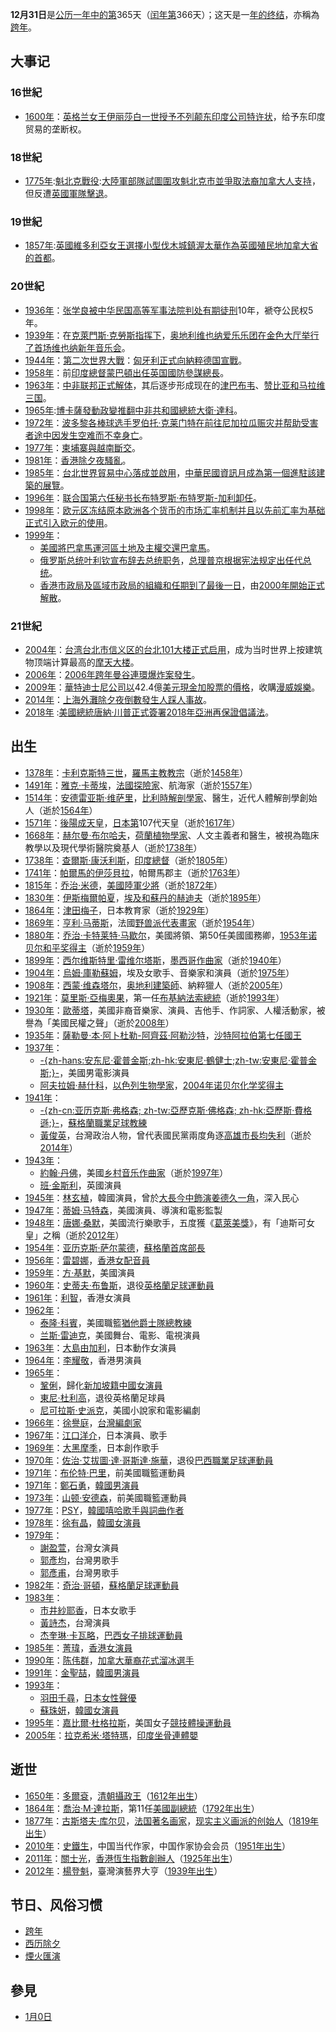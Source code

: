 **12月31日**是[公历一年中的第](../Page/公历.md "wikilink")365天（[闰年第](../Page/闰年.md "wikilink")366天）；这天是一[年的终结](../Page/年.md "wikilink")，亦稱為[跨年](../Page/跨年.md "wikilink")。

## 大事记

### 16世紀

  - [1600年](../Page/1600年.md "wikilink")：[英格兰女王](../Page/英格兰.md "wikilink")[伊丽莎白一世授予](../Page/伊丽莎白一世.md "wikilink")[不列颠东印度公司特许状](../Page/不列颠东印度公司.md "wikilink")，给予东印度贸易的垄断权。

### 18世紀

  - [1775年](../Page/1775年.md "wikilink"):[魁北克戰役](../Page/魁北克戰役\(1775年\).md "wikilink"):[大陸軍部隊試圖圍攻](../Page/大陸軍.md "wikilink")[魁北克市並爭取](../Page/魁北克市.md "wikilink")[法裔加拿大人支持](../Page/法裔加拿大人.md "wikilink")，但反遭[英國軍隊擊退](../Page/英國軍隊.md "wikilink")。

### 19世紀

  - [1857年](../Page/1857年.md "wikilink"):[英國](../Page/英國.md "wikilink")[維多利亞女王選擇小型伐木城鎮](../Page/維多利亞女王.md "wikilink")[渥太華作為](../Page/渥太華.md "wikilink")[英國殖民地](../Page/英國殖民地.md "wikilink")[加拿大省的首都](../Page/加拿大省.md "wikilink")。

### 20世紀

  - [1936年](../Page/1936年.md "wikilink")：[张学良被中华民国高等军事法院判处有期徒刑](../Page/张学良.md "wikilink")10年，褫夺公民权5年。
  - [1939年](../Page/1939年.md "wikilink")：在[克萊門斯·克勞斯指挥下](../Page/克萊門斯·克勞斯.md "wikilink")，[奥地利](../Page/奥地利.md "wikilink")[维也纳爱乐乐团在金色大厅举行了首场](../Page/维也纳爱乐乐团.md "wikilink")[维也纳新年音乐会](../Page/维也纳新年音乐会.md "wikilink")。
  - [1944年](../Page/1944年.md "wikilink")：[第二次世界大戰](../Page/第二次世界大战.md "wikilink")：[匈牙利正式向](../Page/匈牙利.md "wikilink")[納粹德国宣戰](../Page/納粹德国.md "wikilink")。
  - [1958年](../Page/1958年.md "wikilink")：前[印度總督](../Page/印度總督.md "wikilink")[蒙巴頓出任](../Page/蒙巴頓.md "wikilink")[英国國防參謀總長](../Page/英国.md "wikilink")。
  - [1963年](../Page/1963年.md "wikilink")：[中非联邦正式解体](../Page/中非联邦.md "wikilink")，其后逐步形成现在的[津巴布韦](../Page/津巴布韦.md "wikilink")、[赞比亚和](../Page/赞比亚.md "wikilink")[马拉维三国](../Page/马拉维.md "wikilink")。
  - [1965年](../Page/1965年.md "wikilink"):[博卡薩發動政變推翻](../Page/博卡薩.md "wikilink")[中非共和國總統](../Page/中非共和國總統.md "wikilink")[大衛·達科](../Page/大衛·達科.md "wikilink")。
  - [1972年](../Page/1972年.md "wikilink")：[波多黎各](../Page/波多黎各.md "wikilink")[棒球选手](../Page/棒球.md "wikilink")[罗伯托·克莱门特在前往](../Page/罗伯托·克莱门特.md "wikilink")[尼加拉瓜赈灾并帮助受害者途中因发生空难而不幸身亡](../Page/尼加拉瓜.md "wikilink")。
  - [1977年](../Page/1977年.md "wikilink")：[柬埔寨與](../Page/柬埔寨.md "wikilink")[越南斷交](../Page/越南.md "wikilink")。
  - [1981年](../Page/1981年.md "wikilink")：[香港](../Page/香港.md "wikilink")[除夕夜騷亂](../Page/跨年.md "wikilink")。
  - [1985年](../Page/1985年.md "wikilink")：[台北世界貿易中心落成並啟用](../Page/台北世界貿易中心.md "wikilink")，[中華民國資訊月成為第一個進駐該建築的展覽](../Page/資訊月.md "wikilink")。
  - [1996年](../Page/1996年.md "wikilink")：[联合国第六任秘书长](../Page/联合国.md "wikilink")[布特罗斯·布特罗斯-加利卸任](../Page/布特罗斯·布特罗斯-加利.md "wikilink")。
  - [1998年](../Page/1998年.md "wikilink")：[欧元区冻结原本欧洲各个货币的市场汇率机制并且以先前汇率为基础正式引入](../Page/欧元区.md "wikilink")[欧元的使用](../Page/欧元.md "wikilink")。
  - [1999年](../Page/1999年.md "wikilink")：
      - [美國將](../Page/美國.md "wikilink")[巴拿馬運河區土地及主權交還](../Page/巴拿马运河.md "wikilink")[巴拿馬](../Page/巴拿马.md "wikilink")。
      - [俄罗斯](../Page/俄罗斯.md "wikilink")[总统](../Page/俄罗斯总统.md "wikilink")[叶利钦宣布辞去总统职务](../Page/鲍里斯·尼古拉耶维奇·叶利钦.md "wikilink")，[总理](../Page/俄罗斯总理.md "wikilink")[普京根据](../Page/弗拉基米尔·弗拉基米罗维奇·普京.md "wikilink")[宪法规定出任代总统](../Page/宪法.md "wikilink")。
      - [香港](../Page/香港.md "wikilink")[市政局及](../Page/市政局_\(香港\).md "wikilink")[區域市政局的組織和任期到了最後一日](../Page/區域市政局.md "wikilink")，由[2000年開始正式解散](../Page/2000年.md "wikilink")。

### 21世紀

  - [2004年](../Page/2004年.md "wikilink")：[台湾](../Page/台湾.md "wikilink")[台北市](../Page/台北市.md "wikilink")[信义区的](../Page/信义区_\(臺北市\).md "wikilink")[台北101大楼正式启用](../Page/台北101.md "wikilink")，成为当时世界上按建筑物顶端计算最高的[摩天大楼](../Page/摩天大楼.md "wikilink")。
  - [2006年](../Page/2006年.md "wikilink")：[2006年跨年曼谷連環爆炸案發生](../Page/2006年跨年曼谷連環爆炸案.md "wikilink")。
  - [2009年](../Page/2009年.md "wikilink")：[華特迪士尼公司以](../Page/華特迪士尼公司.md "wikilink")42.4億[美元](../Page/美元.md "wikilink")[現金加](../Page/現金.md "wikilink")[股票的](../Page/股票.md "wikilink")[價格](../Page/價格.md "wikilink")，收購[漫威娛樂](../Page/漫威娛樂.md "wikilink")。
  - [2014年](../Page/2014年.md "wikilink")：[上海](../Page/上海.md "wikilink")[外灘除夕夜倒數發生](../Page/上海外灘.md "wikilink")[人踩人事故](../Page/2014年上海外灘踩踏事故.md "wikilink")。
  - [2018年](../Page/2018年.md "wikilink")
    :[美國總統](../Page/美國總統.md "wikilink")[唐納·川普正式簽署](../Page/唐納·川普.md "wikilink")[2018年亞洲再保證倡議法](../Page/2018年亞洲再保證倡議法.md "wikilink")。

## 出生

  - [1378年](../Page/1378年.md "wikilink")：[卡利克斯特三世](../Page/卡利克斯特三世.md "wikilink")，[羅馬主教教宗](../Page/羅馬主教.md "wikilink")（逝於[1458年](../Page/1458年.md "wikilink")）
  - [1491年](../Page/1491年.md "wikilink")：[雅克·卡蒂埃](../Page/雅克·卡蒂埃.md "wikilink")，[法國探險家](../Page/法國.md "wikilink")、航海家（逝於[1557年](../Page/1557年.md "wikilink")）
  - [1514年](../Page/1514年.md "wikilink")：[安德雷亚斯·维萨里](../Page/安德雷亚斯·维萨里.md "wikilink")，[比利時解剖學家](../Page/比利時.md "wikilink")、醫生，近代人體解剖學創始人（逝於[1564年](../Page/1564年.md "wikilink")）
  - [1571年](../Page/1571年.md "wikilink")：[後陽成天皇](../Page/後陽成天皇.md "wikilink")，[日本第](../Page/日本.md "wikilink")107代天皇（逝於[1617年](../Page/1617年.md "wikilink")）
  - [1668年](../Page/1668年.md "wikilink")：[赫尔曼·布尔哈夫](../Page/赫尔曼·布尔哈夫.md "wikilink")，[荷蘭植物學家](../Page/荷蘭.md "wikilink")、人文主義者和醫生，被視為臨床教學以及現代學術醫院奠基人（逝於[1738年](../Page/1738年.md "wikilink")）
  - [1738年](../Page/1738年.md "wikilink")：[查爾斯·康沃利斯](../Page/第一代康沃利斯侯爵查爾斯·康沃利斯.md "wikilink")，[印度總督](../Page/印度總督.md "wikilink")（逝於[1805年](../Page/1805年.md "wikilink")）
  - [1741年](../Page/1741年.md "wikilink")：[帕爾馬的伊莎貝拉](../Page/伊莎貝拉_\(帕爾馬郡主\).md "wikilink")，帕爾馬郡主（逝於[1763年](../Page/1763年.md "wikilink")）
  - [1815年](../Page/1815年.md "wikilink")：[乔治·米德](../Page/乔治·米德.md "wikilink")，[美國陸軍少將](../Page/美國.md "wikilink")（逝於[1872年](../Page/1872年.md "wikilink")）
  - [1830年](../Page/1830年.md "wikilink")：[伊斯梅爾帕夏](../Page/伊斯梅爾帕夏.md "wikilink")，[埃及和](../Page/埃及.md "wikilink")[蘇丹的](../Page/蘇丹.md "wikilink")[赫迪夫](../Page/赫迪夫.md "wikilink")（逝於[1895年](../Page/1895年.md "wikilink")）
  - [1864年](../Page/1864年.md "wikilink")：[津田梅子](../Page/津田梅子.md "wikilink")，日本教育家（逝於[1929年](../Page/1929年.md "wikilink")）
  - [1869年](../Page/1869年.md "wikilink")：[亨利·马蒂斯](../Page/亨利·马蒂斯.md "wikilink")，法國[野兽派代表畫家](../Page/野兽派.md "wikilink")（逝於[1954年](../Page/1954年.md "wikilink")）
  - [1880年](../Page/1880年.md "wikilink")：[乔治·卡特莱特·马歇尔](../Page/乔治·卡特莱特·马歇尔.md "wikilink")，美國將領、第50任美國國務卿，[1953年](../Page/1953年.md "wikilink")[诺贝尔和平奖得主](../Page/诺贝尔和平奖.md "wikilink")（逝於[1959年](../Page/1959年.md "wikilink")）
  - [1899年](../Page/1899年.md "wikilink")：[西尔维斯特里·雷维尔塔斯](../Page/西尔维斯特里·雷维尔塔斯.md "wikilink")，[墨西哥作曲家](../Page/墨西哥.md "wikilink")（逝於[1940年](../Page/1940年.md "wikilink")）
  - [1904年](../Page/1904年.md "wikilink")：[烏姆·庫勒蘇姆](../Page/烏姆·庫勒蘇姆.md "wikilink")，埃及女歌手、音樂家和演員（逝於[1975年](../Page/1975年.md "wikilink")）
  - [1908年](../Page/1908年.md "wikilink")：[西蒙·维森塔尔](../Page/西蒙·维森塔尔.md "wikilink")，[奥地利建築師](../Page/奥地利.md "wikilink")、納粹獵人（逝於[2005年](../Page/2005年.md "wikilink")）
  - [1921年](../Page/1921年.md "wikilink")：[莫里斯·亞梅奧果](../Page/莫里斯·亞梅奧果.md "wikilink")，第一任[布基納法索總統](../Page/布基納法索.md "wikilink")（逝於[1993年](../Page/1993年.md "wikilink")）
  - [1930年](../Page/1930年.md "wikilink")：[歐蒂塔](../Page/歐蒂塔.md "wikilink")，美國非裔音樂家、演員、吉他手、作詞家、人權活動家，被譽為「美國民權之聲」（逝於[2008年](../Page/2008年.md "wikilink")）
  - [1935年](../Page/1935年.md "wikilink")：[薩勒曼·本·阿卜杜勒-阿齊茲·阿勒沙特](../Page/薩勒曼·本·阿卜杜勒-阿齊茲·阿勒沙特.md "wikilink")，[沙特阿拉伯第七任國王](../Page/沙特阿拉伯.md "wikilink")
  - [1937年](../Page/1937年.md "wikilink")：
      - [-{zh-hans:安东尼·霍普金斯;zh-hk:安東尼·鶴健士;zh-tw:安東尼·霍普金斯;}-](../Page/安東尼·霍普金斯.md "wikilink")，美國男電影演員
      - [阿夫拉姆·赫什科](../Page/阿夫拉姆·赫什科.md "wikilink")，[以色列生物學家](../Page/以色列.md "wikilink")，[2004年](../Page/2004年.md "wikilink")[诺贝尔化学奖得主](../Page/诺贝尔化学奖.md "wikilink")
  - [1941年](../Page/1941年.md "wikilink")：
      - [-{zh-cn:亚历克斯·弗格森; zh-tw:亞歷克斯·佛格森;
        zh-hk:亞歷斯·費格遜;}-](../Page/亚历克斯·弗格森.md "wikilink")，[蘇格蘭職業足球教練](../Page/蘇格蘭.md "wikilink")
      - [黃俊英](../Page/黃俊英.md "wikilink")，台灣政治人物，曾代表國民黨兩度角逐[高雄市長均失利](../Page/高雄市長.md "wikilink")（逝於[2014年](../Page/2014年.md "wikilink")）
  - [1943年](../Page/1943年.md "wikilink")：
      - [約翰·丹佛](../Page/約翰·丹佛.md "wikilink")，美國[乡村音乐作曲家](../Page/乡村音乐.md "wikilink")（逝於[1997年](../Page/1997年.md "wikilink")）
      - [班·金斯利](../Page/班·金斯利.md "wikilink")，英國演員
  - [1945年](../Page/1945年.md "wikilink")：[林玄植](../Page/林玄植.md "wikilink")，韓國演員，曾於[大長今中飾演姜德久一角](../Page/大長今.md "wikilink")，深入民心
  - [1947年](../Page/1947年.md "wikilink")：[蒂姆·马特森](../Page/蒂姆·马特森.md "wikilink")，美國演員、導演和電影監製
  - [1948年](../Page/1948年.md "wikilink")：[唐娜·桑默](../Page/唐娜·桑默.md "wikilink")，美國流行樂歌手，五度獲《[葛萊美獎](../Page/葛萊美獎.md "wikilink")》，有「迪斯可女皇」之稱（逝於[2012年](../Page/2012年.md "wikilink")）
  - [1954年](../Page/1954年.md "wikilink")：[亚历克斯·萨尔蒙德](../Page/亚历克斯·萨尔蒙德.md "wikilink")，[蘇格蘭首席部長](../Page/蘇格蘭.md "wikilink")
  - [1956年](../Page/1956年.md "wikilink")：[雷碧娜](../Page/雷碧娜.md "wikilink")，[香港女](../Page/香港.md "wikilink")[配音員](../Page/配音員.md "wikilink")
  - [1959年](../Page/1959年.md "wikilink")：[方·基默](../Page/方·基默.md "wikilink")，美國演員
  - [1960年](../Page/1960年.md "wikilink")：[史蒂夫·布鲁斯](../Page/史蒂夫·布鲁斯.md "wikilink")，退役[英格蘭足球運動員](../Page/英格蘭.md "wikilink")
  - [1961年](../Page/1961年.md "wikilink")：[利智](../Page/利智.md "wikilink")，香港女演員
  - [1962年](../Page/1962年.md "wikilink")：
      - [泰隆·科賓](../Page/泰隆·科賓.md "wikilink")，美國職籃[猶他爵士隊總教練](../Page/猶他爵士隊.md "wikilink")
      - [兰斯·雷迪克](../Page/兰斯·雷迪克.md "wikilink")，美國舞台、電影、電視演員
  - [1963年](../Page/1963年.md "wikilink")：[大島由加利](../Page/大島由加利.md "wikilink")，日本動作女演員
  - [1964年](../Page/1964年.md "wikilink")：[李耀敬](../Page/李耀敬.md "wikilink")，香港男演員
  - [1965年](../Page/1965年.md "wikilink")：
      - [鞏俐](../Page/鞏俐.md "wikilink")，歸化[新加坡籍中國女演員](../Page/新加坡.md "wikilink")
      - [東尼·杜利高](../Page/東尼·杜利高.md "wikilink")，退役英格蘭足球員
      - [尼可拉斯·史派克](../Page/尼可拉斯·史派克.md "wikilink")，美國小說家和電影編劇
  - [1966年](../Page/1966年.md "wikilink")：[徐譽庭](../Page/徐譽庭.md "wikilink")，[台灣編劇家](../Page/台灣.md "wikilink")
  - [1967年](../Page/1967年.md "wikilink")：[江口洋介](../Page/江口洋介.md "wikilink")，日本演員、歌手
  - [1969年](../Page/1969年.md "wikilink")：[大黑摩季](../Page/大黑摩季.md "wikilink")，日本創作歌手
  - [1970年](../Page/1970年.md "wikilink")：[佐治·艾拔圖·達·哥斯達·施華](../Page/佐治·艾拔圖·達·哥斯達·施華.md "wikilink")，退役[巴西職業足球運動員](../Page/巴西.md "wikilink")
  - [1971年](../Page/1971年.md "wikilink")：[布伦特·巴里](../Page/布伦特·巴里.md "wikilink")，前美國職籃運動員
  - [1971年](../Page/1971年.md "wikilink")：[鄭石勇](../Page/鄭石勇.md "wikilink")，[韓國男演員](../Page/韓國.md "wikilink")
  - [1973年](../Page/1973年.md "wikilink")：[山顿·安德森](../Page/山顿·安德森.md "wikilink")，前美國職籃運動員
  - [1977年](../Page/1977年.md "wikilink")：[PSY](../Page/PSY.md "wikilink")，[韓國嘻哈歌手與詞曲作者](../Page/韓國.md "wikilink")
  - [1978年](../Page/1978年.md "wikilink")：[徐有晶](../Page/徐有晶.md "wikilink")，[韓國女演員](../Page/韓國.md "wikilink")
  - [1979年](../Page/1979年.md "wikilink")：
      - [謝盈萱](../Page/謝盈萱.md "wikilink")，台灣女演員
      - [郭彥均](../Page/郭彥均.md "wikilink")，台灣男歌手
      - [郭彥甫](../Page/郭彥甫.md "wikilink")，台灣男歌手
  - [1982年](../Page/1982年.md "wikilink")：[奇治·哥頓](../Page/奇治·哥頓.md "wikilink")，[蘇格蘭足球運動員](../Page/蘇格蘭.md "wikilink")
  - [1983年](../Page/1983年.md "wikilink")：
      - [市井紗耶香](../Page/市井紗耶香.md "wikilink")，日本女歌手
      - [黃詩杰](../Page/黃詩杰.md "wikilink")，台灣演員
      - [杰奎琳·卡瓦略](../Page/杰奎琳·卡瓦略.md "wikilink")，[巴西女子排球運動員](../Page/巴西.md "wikilink")
  - [1985年](../Page/1985年.md "wikilink")：[菁瑋](../Page/菁瑋.md "wikilink")，[香港女演員](../Page/香港.md "wikilink")
  - [1990年](../Page/1990年.md "wikilink")：[陈伟群](../Page/陈伟群.md "wikilink")，[加拿大華裔花式溜冰選手](../Page/加拿大.md "wikilink")
  - [1991年](../Page/1991年.md "wikilink")：[金聖喆](../Page/金聖喆.md "wikilink")，[韓國男演員](../Page/韓國.md "wikilink")
  - [1993年](../Page/1993年.md "wikilink")：
      - [羽田千尋](../Page/羽田千尋.md "wikilink")，[日本女性](../Page/日本.md "wikilink")[聲優](../Page/聲優.md "wikilink")
      - [蘇珠妍](../Page/蘇珠妍.md "wikilink")，[韓國女演員](../Page/韓國.md "wikilink")
  - [1995年](../Page/1995年.md "wikilink")：[嘉比爾·杜格拉斯](../Page/嘉比爾·杜格拉斯.md "wikilink")，美国女子[競技體操運動員](../Page/競技體操.md "wikilink")
  - [2005年](../Page/2005年.md "wikilink")：[拉克希米·塔特瑪](../Page/拉克希米·塔特瑪.md "wikilink")，[印度坐骨連體嬰](../Page/印度.md "wikilink")

## 逝世

  - [1650年](../Page/1650年.md "wikilink")：[多爾袞](../Page/多爾袞.md "wikilink")，[清朝攝政王](../Page/清朝.md "wikilink")（[1612年出生](../Page/1612年.md "wikilink")）
  - [1864年](../Page/1864年.md "wikilink")：[喬治·M·達拉斯](../Page/喬治·M·達拉斯.md "wikilink")，第11任[美國副總統](../Page/美國副總統.md "wikilink")（[1792年出生](../Page/1792年.md "wikilink")）
  - [1877年](../Page/1877年.md "wikilink")：[古斯塔夫·库尔贝](../Page/古斯塔夫·库尔贝.md "wikilink")，[法国著名画家](../Page/法国.md "wikilink")，[现实主义画派的创始人](../Page/现实主义.md "wikilink")（[1819年出生](../Page/1819年.md "wikilink")）
  - [2010年](../Page/2010年.md "wikilink")：[史鐵生](../Page/史鐵生.md "wikilink")，中国当代作家，中国作家协会会员（[1951年出生](../Page/1951年.md "wikilink")）
  - [2011年](../Page/2011年.md "wikilink")：[關士光](../Page/關士光.md "wikilink")，[香港恆生指數創辦人](../Page/香港.md "wikilink")（[1925年出生](../Page/1925年.md "wikilink")）
  - [2012年](../Page/2012年.md "wikilink")：[楊登魁](../Page/楊登魁.md "wikilink")，臺灣演藝界大亨（[1939年出生](../Page/1939年.md "wikilink")）

## 节日、风俗习惯

  - [跨年](../Page/跨年.md "wikilink")
  - [西历](../Page/公历.md "wikilink")[除夕](../Page/除夕.md "wikilink")
  - [煙火匯演](../Page/煙火.md "wikilink")

## 參見

  - [1月0日](../Page/1月0日.md "wikilink")
